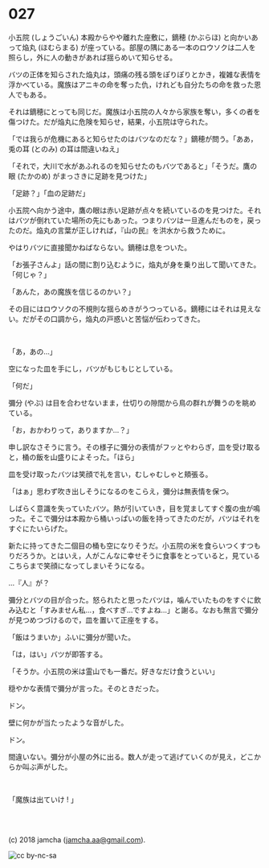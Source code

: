 

# 027

小五院 (しょうごいん) 本殿からやや離れた座敷に，鏑穂 (かぶらほ) と向かいあって焔丸 (ほむらまる) が座っている。部屋の隅にある一本のロウソクは二人を照らし，外に人の動きがあれば揺らめいて知らせる。  

バツの正体を知らされた焔丸は，頭痛の残る頭をぽりぽりとかき，複雑な表情を浮かべている。魔族はアニキの命を奪った仇，けれども自分たちの命を救った恩人でもある。  

それは鏑穂にとっても同じだ。魔族は小五院の人々から家族を奪い，多くの者を傷つけた。だが焔丸に危険を知らせ，結果，小五院は守られた。  

「では我らが危機にあると知らせたのはバツなのだな？」鏑穂が問う。「ああ，兎の耳 (とのみ) の耳は間違いねえ」  

「それで，大川で水があふれるのを知らせたのもバツであると」「そうだ。鷹の眼 (たかのめ) がまっさきに足跡を見つけた」  

「足跡？」「血の足跡だ」  

小五院へ向かう途中，鷹の眼は赤い足跡が点々を続いているのを見つけた。それはバツが倒れていた場所の先にもあった。つまりバツは一旦進んだものを，戻ったのだ。焔丸の言葉が正しければ，『山の民』を洪水から救うために。  

やはりバツに直接聞かねばならない。鏑穂は息をついた。  

「お張子さんよ」話の間に割り込むように，焔丸が身を乗り出して聞いてきた。「何じゃ？」  

「あんた，あの魔族を信じるのかい？」  

その目にはロウソクの不規則な揺らめきがうつっている。鏑穂にはそれは見えない。だがその口調から，焔丸の戸惑いと苦悩が伝わってきた。  

<br>  

「あ，あの…」  

空になった皿を手にし，バツがもじもじとしている。  

「何だ」  

彌分 (やぶ) は目を合わせないまま，仕切りの隙間から鳥の群れが舞うのを眺めている。  

「お，おかわりって，ありますか…？」  

申し訳なさそうに言う。その様子に彌分の表情がフッとやわらぎ，皿を受け取ると，桶の飯を山盛りによそった。「ほら」  

皿を受け取ったバツは笑顔で礼を言い，むしゃむしゃと頬張る。  

「はぁ」思わず吹き出しそうになるのをこらえ，彌分は無表情を保つ。  

しばらく意識を失っていたバツ。熱が引いていき，目を覚ましてすぐ腹の虫が鳴った。そこで彌分は本殿から桶いっぱいの飯を持ってきたのだが，バツはそれをすぐにたいらげた。  

新たに持ってきた二個目の桶も空になりそうだ。小五院の米を食らいつくすつもりだろうか。とはいえ，人がこんなに幸せそうに食事をとっていると，見ているこちらまで笑顔になってしまいそうになる。  

…『人』が？  

彌分とバツの目が合った。怒られたと思ったバツは，噛んでいたものをすぐに飲み込むと「すみません私…，食べすぎ…ですよね…」と謝る。なおも無言で彌分が見つめつづけるので，皿を置いて正座をする。  

「飯はうまいか」ふいに彌分が聞いた。  

「は，はい」バツが即答する。  

「そうか。小五院の米は霊山でも一番だ。好きなだけ食うといい」  

穏やかな表情で彌分が言った。そのときだった。  

ドン。  

壁に何かが当たったような音がした。  

ドン。  

間違いない。彌分が小屋の外に出る。数人が走って逃げていくのが見え，どこからか叫ぶ声がした。  

<br>  

「魔族は出ていけ ! 」  

<br>  
<br>  

(c) 2018 jamcha (jamcha.aa@gmail.com).  

![cc by-nc-sa](https://i.creativecommons.org/l/by-nc-sa/4.0/88x31.png)  

